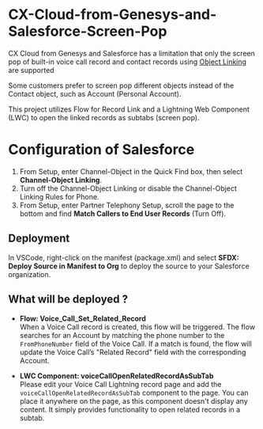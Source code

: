 # CX-Cloud-from-Genesys-and-Salesforce-Screen-Pop

CX Cloud from Genesys and Salesforce has a limitation that only the screen pop of built-in voice call record and contact records using [Object Linking](https://developer.salesforce.com/docs/atlas.en-us.voice_pt_developer_guide.meta/voice_pt_developer_guide/voice_pt_record_linking.htm "Opens the Record Linking section in Salesforce Developer documentation") are supported

Some customers prefer to screen pop different objects instead of the Contact object, such as Account (Personal Account).

This project utilizes Flow for Record Link and a Lightning Web Component (LWC) to open the linked records as subtabs (screen pop).

# Configuration of Salesforce

1.  From Setup, enter Channel-Object in the Quick Find box, then select **Channel-Object Linking**.
2.  Turn off the Channel-Object Linking or disable the Channel-Object Linking Rules for Phone.
3.  From Setup, enter Partner Telephony Setup, scroll the page to the bottom and find **Match Callers to End User Records** (Turn Off).

## Deployment

In VSCode, right-click on the manifest (package.xml) and select **SFDX: Deploy Source in Manifest to Org** to deploy the source to your Salesforce organization.

## What will be deployed ?

- **Flow: Voice_Call_Set_Related_Record**  
  When a Voice Call record is created, this flow will be triggered. The flow searches for an Account by matching the phone number to the `FromPhoneNumber` field of the Voice Call. If a match is found, the flow will update the Voice Call’s "Related Record" field with the corresponding Account.

- **LWC Component: voiceCallOpenRelatedRecordAsSubTab**  
  Please edit your Voice Call Lightning record page and add the `voiceCallOpenRelatedRecordAsSubTab` component to the page. You can place it anywhere on the page, as this component doesn't display any content. It simply provides functionality to open related records in a subtab.
